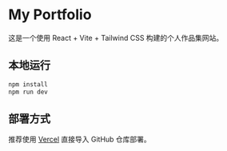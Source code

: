# My Portfolio

这是一个使用 React + Vite + Tailwind CSS 构建的个人作品集网站。

## 本地运行

```bash
npm install
npm run dev
```

## 部署方式

推荐使用 [Vercel](https://vercel.com) 直接导入 GitHub 仓库部署。